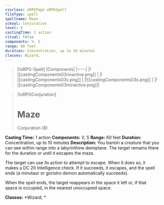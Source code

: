 ```yaml
---
cssclass: oRPGPage oRPGSpell
fileType: spell
spellname: Maze
school: Conjuration
level: 8
castingTime: 1 action
ritual: false
components: V, S
range: 60 feet
duration: Concentration, up to 10 minutes
classes: Wizard,
---
```

> [!oRPG-Spell]
> |Components|
> |:---:|
> |![[castingComponents03rinactive.png]] |
> |![[castingComponents03v.png]] |
> |![[castingComponents03s.png]] |
> |![[castingComponents03minactive.png]]|

> [!oRPGConjuration]
>#  Maze
> Conjuration  (8)

**Casting Time:** 1 action
**Components:** V, S
**Range:** 60 feet
**Duration:**  Concentration, up to 10 minutes
**Description:**
You banish a creature that you can see within range into a labyrinthine demiplane. The target remains there for the duration or until it escapes the maze.



 The target can use its action to attempt to escape. When it does so, it makes a DC 20 Intelligence check. If it succeeds, it escapes, and the spell ends (a minotaur or goristro demon automatically succeeds).



 When the spell ends, the target reappears in the space it left or, if that space is occupied, in the nearest unoccupied space.



**Classes:**  *Wizard, *


